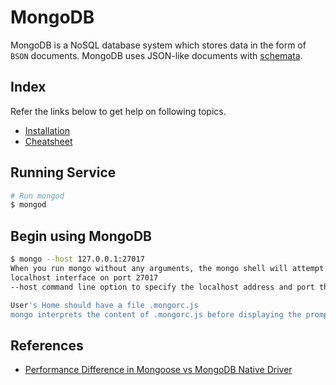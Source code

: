 # MongoDB

MongoDB is a NoSQL database system which stores data in the form of `BSON` documents. MongoDB uses JSON-like documents with [schemata](https://en.wikipedia.org/wiki/Database_schema).

## Index

Refer the links below to get help on following topics.

* [Installation](./installation/README.md)
* [Cheatsheet](./02_cheatsheet.md)

## Running Service

```sh
# Run mongod
$ mongod
```

## Begin using MongoDB

```sh
$ mongo --host 127.0.0.1:27017
When you run mongo without any arguments, the mongo shell will attempt to connect to the MongoDB instance running on the
localhost interface on port 27017
--host command line option to specify the localhost address and port that the mongod listens on

User's Home should have a file .mongorc.js
mongo interprets the content of .mongorc.js before displaying the prompt for the first time.
```

## References

* [Performance Difference in Mongoose vs MongoDB Native Driver](https://bugwheels94.medium.com/performance-difference-in-mongoose-vs-mongodb-60be831c69ad)
